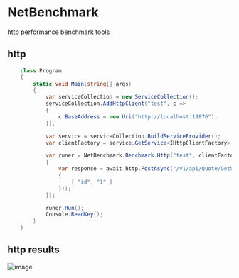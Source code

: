 # NetBenchmark
http performance benchmark tools
## http
``` csharp
    class Program
    {
        static void Main(string[] args)
        {
            var serviceCollection = new ServiceCollection();
            serviceCollection.AddHttpClient("test", c =>
            {
                c.BaseAddress = new Uri("http://localhost:19876");
            });

            var service = serviceCollection.BuildServiceProvider();
            var clientFactory = service.GetService<IHttpClientFactory>();

            var runer = NetBenchmark.Benchmark.Http("test", clientFactory, 1, 200, async http =>
            {
                var response = await http.PostAsync("/v1/api/Quote/GetSymbol", new FormUrlEncodedContent(new Dictionary<string, string>
                {
                    { "id", "1" }
                }));
            });

            runer.Run();
            Console.ReadKey();
        }
    }
```
## http results
![image](https://raw.githubusercontent.com/zzq424/Store/master/images/NetBenchmark/NetBenchmark_http_test.png)